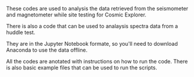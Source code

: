 These codes are used to analysis the data retrieved from the seismometer and magnetometer while site testing for Cosmic Explorer.

There is also a code that can be used to analaysis spectra data from a huddle test.

They are in the Jupyter Notebook formate, so you'll need to download Anaconda to use the data offline.

All the codes are anotated with instructions on how to run the code. There is also basic example files that can be used to run the scripts.
